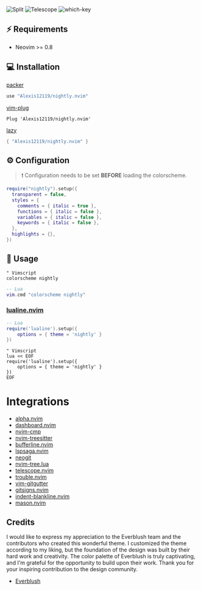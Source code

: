 ![Split](https://github.com/Alexis12119/nightly.nvim/assets/74944536/5645cbbb-2182-43fa-977d-6d81f1d68bb7)
![Telescope](https://github.com/Alexis12119/nightly.nvim/assets/74944536/dcbfa4e3-d3d5-4b09-b205-154cde98cc92)
![which-key](https://github.com/Alexis12119/nightly.nvim/assets/74944536/56eb49d8-ac84-4ed8-b714-b66bb0faf538)

## ⚡️ Requirements

- Neovim >= 0.8

## 💻 Installation

[packer](https://github.com/wbthomason/packer.nvim)

```lua
use "Alexis12119/nightly.nvim"
```

[vim-plug](https://github.com/junegunn/vim-plug)

```vim
Plug 'Alexis12119/nightly.nvim'
```

[lazy](https://github.com/folke/lazy.nvim)

```lua
{ "Alexis12119/nightly.nvim" }
```

## ⚙️ Configuration

> ❗️ Configuration needs to be set **BEFORE** loading the colorscheme.

```lua
require("nightly").setup({
  transparent = false,
  styles = {
    comments = { italic = true },
    functions = { italic = false },
    variables = { italic = false },
    keywords = { italic = false },
  },
  highlights = {},
})
```

## 🚀 Usage

```vim
" Vimscript
colorscheme nightly
```

```lua
-- Lua
vim.cmd "colorscheme nightly"
```

### [lualine.nvim](https://github.com/nvim-lualine/lualine.nvim)

```lua
-- Lua
require('lualine').setup({
    options = { theme = 'nightly' }
})
```

```vim
" Vimscript
lua << EOF
require('lualine').setup({
    options = { theme = 'nightly' }
})
EOF
```

# Integrations

- [alpha.nvim](https://github.com/goolord/alpha-nvim)
- [dashboard.nvim](https://github.com/nvimdev/dashboard-nvim)
- [nvim-cmp](https://github.com/hrsh7th/nvim-cmp)
- [nvim-treesitter](https://github.com/nvim-treesitter/nvim-treesitter)
- [bufferline.nvim](https://github.com/akinsho/bufferline.nvim)
- [lspsaga.nvim](https://github.com/nvimdev/lspsaga.nvim)
- [neogit](https://github.com/TimUntersberger/neogit)
- [nvim-tree.lua](https://github.com/nvim-tree/nvim-tree.lua)
- [telescope.nvim](https://github.com/nvim-telescope/telescope.nvim)
- [trouble.nvim](https://github.com/folke/trouble.nvim)
- [vim-gitgutter](https://github.com/airblade/vim-gitgutter)
- [gitsigns.nvim](https://github.com/lewis6991/gitsigns.nvim)
- [indent-blankline.nvim](https://github.com/lukas-reineke/indent-blankline.nvim)
- [mason.nvim](https://github.com/williamboman/mason.nvim)

## Credits

I would like to express my appreciation to the Everblush team and the contributors who created this wonderful theme. I customized the theme according to my liking, but the foundation of the design was built by their hard work and creativity. The color palette of Everblush is truly captivating, and I'm grateful for the opportunity to build upon their work. Thank you for your inspiring contribution to the design community.

- [Everblush](https://github.com/Everblush/nvim)
